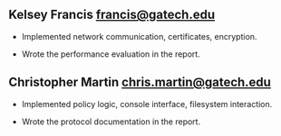 Kelsey Francis        francis@gatech.edu
------------------------------------------------

  - Implemented network communication, certificates, encryption.

  - Wrote the performance evaluation in the report.

Christopher Martin    chris.martin@gatech.edu
------------------------------------------------

  - Implemented policy logic, console interface, filesystem interaction.

  - Wrote the protocol documentation in the report.
